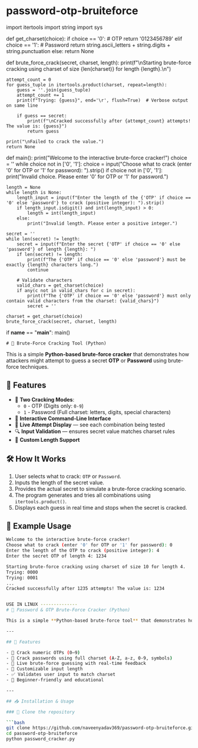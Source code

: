 # password-otp-bruiteforce


import itertools
import string
import sys

def get_charset(choice):
    if choice == '0':  # OTP
        return '0123456789'
    elif choice == '1':  # Password
        return string.ascii_letters + string.digits + string.punctuation
    else:
        return None

def brute_force_crack(secret, charset, length):
    print(f"\nStarting brute-force cracking using charset of size {len(charset)} for length {length}.\n")

    attempt_count = 0
    for guess_tuple in itertools.product(charset, repeat=length):
        guess = ''.join(guess_tuple)
        attempt_count += 1
        print(f"Trying: {guess}", end='\r', flush=True)  # Verbose output on same line

        if guess == secret:
            print(f"\nCracked successfully after {attempt_count} attempts! The value is: {guess}")
            return guess

    print("\nFailed to crack the value.")
    return None

def main():
    print("Welcome to the interactive brute-force cracker!")
    choice = ''
    while choice not in ['0', '1']:
        choice = input("Choose what to crack (enter '0' for OTP or '1' for password): ").strip()
        if choice not in ['0', '1']:
            print("Invalid choice. Please enter '0' for OTP or '1' for password.")

    length = None
    while length is None:
        length_input = input(f"Enter the length of the {'OTP' if choice == '0' else 'password'} to crack (positive integer): ").strip()
        if length_input.isdigit() and int(length_input) > 0:
            length = int(length_input)
        else:
            print("Invalid length. Please enter a positive integer.")

    secret = ''
    while len(secret) != length:
        secret = input(f"Enter the secret {'OTP' if choice == '0' else 'password'} of length {length}: ")
        if len(secret) != length:
            print(f"The {'OTP' if choice == '0' else 'password'} must be exactly {length} characters long.")
            continue

        # Validate characters
        valid_chars = get_charset(choice)
        if any(c not in valid_chars for c in secret):
            print(f"The {'OTP' if choice == '0' else 'password'} must only contain valid characters from the charset: {valid_chars}")
            secret = ''

    charset = get_charset(choice)
    brute_force_crack(secret, charset, length)

if __name__ == "__main__":
    main()




    # 🔐 Brute-Force Cracking Tool (Python)

This is a simple **Python-based brute-force cracker** that demonstrates how attackers might attempt to guess a secret **OTP** or **Password** using brute-force techniques.

## 🚀 Features

- 🧠 **Two Cracking Modes**:
  - `0` - OTP (Digits only: `0-9`)
  - `1` - Password (Full charset: letters, digits, special characters)
- 💬 **Interactive Command-Line Interface**
- 👀 **Live Attempt Display** — see each combination being tested
- 🔍 **Input Validation** — ensures secret value matches charset rules
- 📏 **Custom Length Support**

## 🛠️ How It Works

1. User selects what to crack: `OTP` or `Password`.
2. Inputs the length of the secret value.
3. Provides the actual secret to simulate a brute-force cracking scenario.
4. The program generates and tries all combinations using `itertools.product()`.
5. Displays each guess in real time and stops when the secret is cracked.

## 📌 Example Usage

```bash
Welcome to the interactive brute-force cracker!
Choose what to crack (enter '0' for OTP or '1' for password): 0
Enter the length of the OTP to crack (positive integer): 4
Enter the secret OTP of length 4: 1234

Starting brute-force cracking using charset of size 10 for length 4.
Trying: 0000
Trying: 0001
...
Cracked successfully after 1235 attempts! The value is: 1234


USE IN LINUX --------------
# 🔐 Password & OTP Brute-Force Cracker (Python)

This is a simple **Python-based brute-force tool** that demonstrates how attackers may attempt to guess a secret **OTP** or **password** using brute-force techniques.

---

## 🚀 Features

- 🔢 Crack numeric OTPs (0–9)
- 🔐 Crack passwords using full charset (A-Z, a-z, 0-9, symbols)
- 🧪 Live brute-force guessing with real-time feedback
- 📏 Customizable input length
- ✅ Validates user input to match charset
- 📜 Beginner-friendly and educational

---

## 📥 Installation & Usage

### 🔁 Clone the repository

```bash
git clone https://github.com/naveenyadav369/password-otp-bruiteforce.git
cd password-otp-bruiteforce
python password_cracker.py





    

